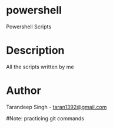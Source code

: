# powershell
Powershell Scripts

# Description
All the scripts written by me 

# Author
Tarandeep Singh - taran1392@gmail.com

#Note:
practicing git commands